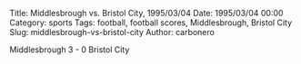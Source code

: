 Title: Middlesbrough vs. Bristol City, 1995/03/04
Date: 1995/03/04 00:00
Category: sports
Tags: football, football scores, Middlesbrough, Bristol City
Slug: middlesbrough-vs-bristol-city
Author: carbonero


Middlesbrough 3 - 0 Bristol City
